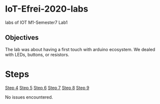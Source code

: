 # IoT-Efrei-2020-labs
labs of IOT M1-Semester7
Lab1

## Objectives
The lab was about having a first touch with arduino ecosystem.
We dealed with LEDs, buttons, or resistors.

# Steps

[Step 4](https://github.com/SlyAdrian/IoT-Efrei-2020-labs/tree/main/lab1/report/step4)
[Step 5](https://github.com/SlyAdrian/IoT-Efrei-2020-labs/tree/main/lab1/report/step5)
[Step 6](https://github.com/SlyAdrian/IoT-Efrei-2020-labs/tree/main/lab1/report/step6)
[Step 7](https://github.com/SlyAdrian/IoT-Efrei-2020-labs/tree/main/lab1/report/step7)
[Step 8](https://github.com/SlyAdrian/IoT-Efrei-2020-labs/tree/main/lab1/report/step8)
[Step 9](https://github.com/SlyAdrian/IoT-Efrei-2020-labs/tree/main/lab1/report/step9)


No issues encountered.
